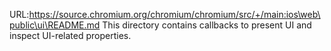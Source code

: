 URL:https://source.chromium.org/chromium/chromium/src/+/main:ios\web\public\ui\README.md
This directory contains callbacks to present UI and inspect UI-related properties.
